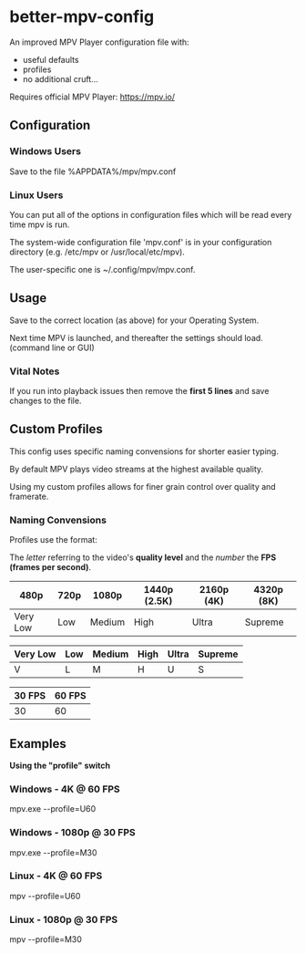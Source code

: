 # better-mpv-config
An improved MPV Player configuration file with:
- useful defaults
- profiles
- no additional cruft...

Requires official MPV Player: https://mpv.io/

## Configuration

### Windows Users
Save to the file %APPDATA%/mpv/mpv.conf

### Linux Users
You can put all of the options in configuration files which will be read every time mpv is run.

The system-wide configuration file 'mpv.conf' is in your configuration directory (e.g. /etc/mpv or /usr/local/etc/mpv).

The user-specific one is ~/.config/mpv/mpv.conf.

## Usage

Save to the correct location (as above) for your Operating System.

Next time MPV is launched, and thereafter the settings should load. (command line or GUI)

### Vital Notes

If you run into playback issues then remove the __first 5 lines__ and save changes to the file.

## Custom Profiles
This config uses specific naming convensions for shorter easier typing.

By default MPV plays video streams at the highest available quality.

Using my custom profiles allows for finer grain control over quality and framerate.

### Naming Convensions

Profiles use the format: <letter><number>

The _letter_ referring to the video's __quality level__ and the _number_ the __FPS (frames per second)__.

| 480p | 720p | 1080p | 1440p (2.5K) | 2160p (4K) | 4320p (8K) |
| ------ | ------ | ------ | ------ | ------ | ------ |
| Very Low  | Low | Medium | High | Ultra | Supreme |

| Very Low  | Low | Medium | High | Ultra | Supreme |
| ------ | ------ | ------ | ------ | ------ | ------ |
| V | L | M | H | U | S |

| 30 FPS | 60 FPS |
| ------ | ------ |
| 30 | 60 |

## Examples

__Using the "profile" switch__

### Windows - 4K @ 60 FPS

mpv.exe --profile=U60

### Windows - 1080p @ 30 FPS

mpv.exe --profile=M30

### Linux - 4K @ 60 FPS

mpv --profile=U60

### Linux - 1080p @ 30 FPS

mpv --profile=M30
